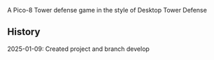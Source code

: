 A Pico-8 Tower defense game in the style of Desktop Tower Defense

## History

2025-01-09: Created project and branch develop